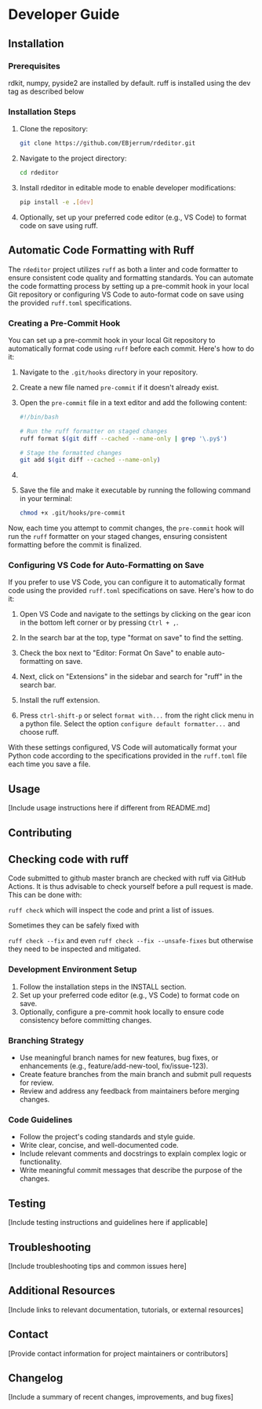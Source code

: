 # Developer Guide

## Installation

### Prerequisites

rdkit, numpy, pyside2 are installed by default.
ruff is installed using the dev tag as described below

### Installation Steps

1. Clone the repository:

   ```bash
   git clone https://github.com/EBjerrum/rdeditor.git
   ```

2. Navigate to the project directory:

   ```bash
   cd rdeditor
   ```

3. Install rdeditor in editable mode to enable developer modifications:

   ```bash
   pip install -e .[dev]
   ```

4. Optionally, set up your preferred code editor (e.g., VS Code) to format code on save using ruff.

## Automatic Code Formatting with Ruff

The `rdeditor` project utilizes `ruff` as both a linter and code formatter to ensure consistent code quality and formatting standards. You can automate the code formatting process by setting up a pre-commit hook in your local Git repository or configuring VS Code to auto-format code on save using the provided `ruff.toml` specifications.

### Creating a Pre-Commit Hook

You can set up a pre-commit hook in your local Git repository to automatically format code using `ruff` before each commit. Here's how to do it:

1. Navigate to the `.git/hooks` directory in your repository.

2. Create a new file named `pre-commit` if it doesn't already exist.

3. Open the `pre-commit` file in a text editor and add the following content:

   ```bash
   #!/bin/bash

   # Run the ruff formatter on staged changes
   ruff format $(git diff --cached --name-only | grep '\.py$')

   # Stage the formatted changes
   git add $(git diff --cached --name-only)
   ```

4.

5. Save the file and make it executable by running the following command in your terminal:

   ```bash
   chmod +x .git/hooks/pre-commit
   ```

Now, each time you attempt to commit changes, the `pre-commit` hook will run the `ruff` formatter on your staged changes, ensuring consistent formatting before the commit is finalized.

### Configuring VS Code for Auto-Formatting on Save

If you prefer to use VS Code, you can configure it to automatically format code using the provided `ruff.toml` specifications on save. Here's how to do it:

1. Open VS Code and navigate to the settings by clicking on the gear icon in the bottom left corner or by pressing `Ctrl + ,`.

2. In the search bar at the top, type "format on save" to find the setting.

3. Check the box next to "Editor: Format On Save" to enable auto-formatting on save.

4. Next, click on "Extensions" in the sidebar and search for "ruff" in the search bar.

5. Install the ruff extension.

6. Press `ctrl-shift-p` or select `format with...` from the right click menu in a python file. Select the option `configure default formatter...` and choose ruff.

With these settings configured, VS Code will automatically format your Python code according to the specifications provided in the `ruff.toml` file each time you save a file.

## Usage

[Include usage instructions here if different from README.md]

## Contributing

## Checking code with ruff

Code submitted to github master branch are checked with ruff via GitHub Actions. It is thus advisable to check yourself before a pull request is made. This can be done with:

`ruff check` which will inspect the code and print a list of issues.

Sometimes they can be safely fixed with

`ruff check --fix` and even `ruff check --fix --unsafe-fixes` but otherwise they need to be inspected and mitigated.

### Development Environment Setup

1. Follow the installation steps in the INSTALL section.
2. Set up your preferred code editor (e.g., VS Code) to format code on save.
3. Optionally, configure a pre-commit hook locally to ensure code consistency before committing changes.

### Branching Strategy

- Use meaningful branch names for new features, bug fixes, or enhancements (e.g., feature/add-new-tool, fix/issue-123).
- Create feature branches from the main branch and submit pull requests for review.
- Review and address any feedback from maintainers before merging changes.

### Code Guidelines

- Follow the project's coding standards and style guide.
- Write clear, concise, and well-documented code.
- Include relevant comments and docstrings to explain complex logic or functionality.
- Write meaningful commit messages that describe the purpose of the changes.

## Testing

[Include testing instructions and guidelines here if applicable]

## Troubleshooting

[Include troubleshooting tips and common issues here]

## Additional Resources

[Include links to relevant documentation, tutorials, or external resources]

## Contact

[Provide contact information for project maintainers or contributors]

## Changelog

[Include a summary of recent changes, improvements, and bug fixes]
